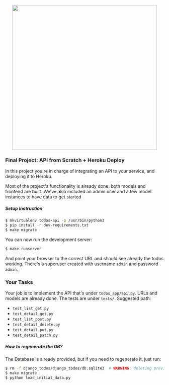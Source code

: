 <p align="center">
  <img width="460" src="https://media.giphy.com/media/2wU5k2zFA4nvvSMjfR/giphy.gif">
</p>

### Final Project: API from Scratch + Heroku Deploy

In this project you're in charge of integrating an API to your service, and deploying it to Heroku.

Most of the project's functionality is already done: both models and frontend are built. We've also included an admin user and a few model instances to have data to get started

##### Setup Instruction

```bash
$ mkvirtualenv todos-api -p /usr/bin/python3
$ pip install -r dev-requirements.txt
$ make migrate
```

You can now run the development server:

```bash
$ make runserver
```

And point your browser to the correct URL and should see already the todos working. There's a superuser created with username `admin` and password `admin`.

### Your Tasks

Your job is to implement the API that's under `todos_app/api.py`. URLs and models are already done. The tests are under `tests/`. Suggested path:

* `test_list_get.py`
* `test_detail_get.py`
* `test_list_post.py`
* `test_detail_delete.py`
* `test_detail_put.py`
* `test_detail_patch.py`

##### How to regenerate the DB?

The Database is already provided, but if you need to regenerate it, just run:

```bash
$ rm -f django_todos/django_todos/db.sqlite3  # WARNING: deleting previous DB.
$ make migrate
$ python load_initial_data.py
```
